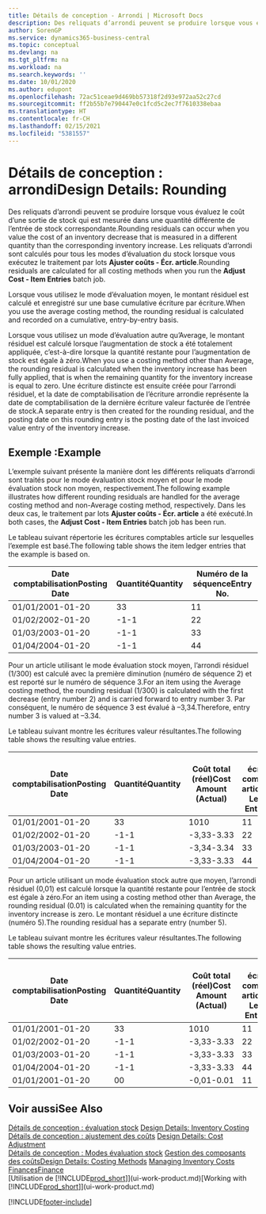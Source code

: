 ```yaml
---
title: Détails de conception - Arrondi | Microsoft Docs
description: Des reliquats d’arrondi peuvent se produire lorsque vous évaluez le coût d’une sortie de stock qui est mesurée dans une quantité différente de l’entrée de stock correspondante. Les reliquats d’arrondi sont calculés pour tous les modes d’évaluation du stock lorsque vous exécutez le traitement par lots **Ajuster coûts - Écr. article**.
author: SorenGP
ms.service: dynamics365-business-central
ms.topic: conceptual
ms.devlang: na
ms.tgt_pltfrm: na
ms.workload: na
ms.search.keywords: ''
ms.date: 10/01/2020
ms.author: edupont
ms.openlocfilehash: 72ac51ceae9d469bb57318f2d93e972aa52c27cd
ms.sourcegitcommit: ff2b55b7e790447e0c1fcd5c2ec7f7610338ebaa
ms.translationtype: HT
ms.contentlocale: fr-CH
ms.lasthandoff: 02/15/2021
ms.locfileid: "5381557"
---
```

# <a name="design-details-rounding"></a><span data-ttu-id="f2a3c-104">Détails de conception : arrondi</span><span class="sxs-lookup"><span data-stu-id="f2a3c-104">Design Details: Rounding</span></span>
<span data-ttu-id="f2a3c-105">Des reliquats d’arrondi peuvent se produire lorsque vous évaluez le coût d’une sortie de stock qui est mesurée dans une quantité différente de l’entrée de stock correspondante.</span><span class="sxs-lookup"><span data-stu-id="f2a3c-105">Rounding residuals can occur when you value the cost of an inventory decrease that is measured in a different quantity than the corresponding inventory increase.</span></span> <span data-ttu-id="f2a3c-106">Les reliquats d’arrondi sont calculés pour tous les modes d’évaluation du stock lorsque vous exécutez le traitement par lots **Ajuster coûts - Écr. article**.</span><span class="sxs-lookup"><span data-stu-id="f2a3c-106">Rounding residuals are calculated for all costing methods when you run the **Adjust Cost - Item Entries** batch job.</span></span>  

 <span data-ttu-id="f2a3c-107">Lorsque vous utilisez le mode d’évaluation moyen, le montant résiduel est calculé et enregistré sur une base cumulative écriture par écriture.</span><span class="sxs-lookup"><span data-stu-id="f2a3c-107">When you use the average costing method, the rounding residual is calculated and recorded on a cumulative, entry-by-entry basis.</span></span>  

 <span data-ttu-id="f2a3c-108">Lorsque vous utilisez un mode d’évaluation autre qu’Average, le montant résiduel est calculé lorsque l’augmentation de stock a été totalement appliquée, c’est-à-dire lorsque la quantité restante pour l’augmentation de stock est égale à zéro.</span><span class="sxs-lookup"><span data-stu-id="f2a3c-108">When you use a costing method other than Average, the rounding residual is calculated when the inventory increase has been fully applied, that is when the remaining quantity for the inventory increase is equal to zero.</span></span> <span data-ttu-id="f2a3c-109">Une écriture distincte est ensuite créée pour l’arrondi résiduel, et la date de comptabilisation de l’écriture arrondie représente la date de comptabilisation de la dernière écriture valeur facturée de l’entrée de stock.</span><span class="sxs-lookup"><span data-stu-id="f2a3c-109">A separate entry is then created for the rounding residual, and the posting date on this rounding entry is the posting date of the last invoiced value entry of the inventory increase.</span></span>  

## <a name="example"></a><span data-ttu-id="f2a3c-110">Exemple :</span><span class="sxs-lookup"><span data-stu-id="f2a3c-110">Example</span></span>  
 <span data-ttu-id="f2a3c-111">L’exemple suivant présente la manière dont les différents reliquats d’arrondi sont traités pour le mode évaluation stock moyen et pour le mode évaluation stock non moyen, respectivement.</span><span class="sxs-lookup"><span data-stu-id="f2a3c-111">The following example illustrates how different rounding residuals are handled for the average costing method and non-Average costing method, respectively.</span></span> <span data-ttu-id="f2a3c-112">Dans les deux cas, le traitement par lots **Ajuster coûts - Écr. article** a été exécuté.</span><span class="sxs-lookup"><span data-stu-id="f2a3c-112">In both cases, the **Adjust Cost - Item Entries** batch job has been run.</span></span>  

 <span data-ttu-id="f2a3c-113">Le tableau suivant répertorie les écritures comptables article sur lesquelles l’exemple est basé.</span><span class="sxs-lookup"><span data-stu-id="f2a3c-113">The following table shows the item ledger entries that the example is based on.</span></span>  

|<span data-ttu-id="f2a3c-114">Date comptabilisation</span><span class="sxs-lookup"><span data-stu-id="f2a3c-114">Posting Date</span></span>|<span data-ttu-id="f2a3c-115">Quantité</span><span class="sxs-lookup"><span data-stu-id="f2a3c-115">Quantity</span></span>|<span data-ttu-id="f2a3c-116">Numéro de la séquence</span><span class="sxs-lookup"><span data-stu-id="f2a3c-116">Entry No.</span></span>|  
|------------------|--------------|---------------|  
|<span data-ttu-id="f2a3c-117">01/01/20</span><span class="sxs-lookup"><span data-stu-id="f2a3c-117">01-01-20</span></span>|<span data-ttu-id="f2a3c-118">3</span><span class="sxs-lookup"><span data-stu-id="f2a3c-118">3</span></span>|<span data-ttu-id="f2a3c-119">1</span><span class="sxs-lookup"><span data-stu-id="f2a3c-119">1</span></span>|  
|<span data-ttu-id="f2a3c-120">01/02/20</span><span class="sxs-lookup"><span data-stu-id="f2a3c-120">02-01-20</span></span>|<span data-ttu-id="f2a3c-121">-1</span><span class="sxs-lookup"><span data-stu-id="f2a3c-121">-1</span></span>|<span data-ttu-id="f2a3c-122">2</span><span class="sxs-lookup"><span data-stu-id="f2a3c-122">2</span></span>|  
|<span data-ttu-id="f2a3c-123">01/03/20</span><span class="sxs-lookup"><span data-stu-id="f2a3c-123">03-01-20</span></span>|<span data-ttu-id="f2a3c-124">-1</span><span class="sxs-lookup"><span data-stu-id="f2a3c-124">-1</span></span>|<span data-ttu-id="f2a3c-125">3</span><span class="sxs-lookup"><span data-stu-id="f2a3c-125">3</span></span>|  
|<span data-ttu-id="f2a3c-126">01/04/20</span><span class="sxs-lookup"><span data-stu-id="f2a3c-126">04-01-20</span></span>|<span data-ttu-id="f2a3c-127">-1</span><span class="sxs-lookup"><span data-stu-id="f2a3c-127">-1</span></span>|<span data-ttu-id="f2a3c-128">4</span><span class="sxs-lookup"><span data-stu-id="f2a3c-128">4</span></span>|  

 <span data-ttu-id="f2a3c-129">Pour un article utilisant le mode évaluation stock moyen, l’arrondi résiduel (1/300) est calculé avec la première diminution (numéro de séquence 2) et est reporté sur le numéro de séquence 3.</span><span class="sxs-lookup"><span data-stu-id="f2a3c-129">For an item using the Average costing method, the rounding residual (1/300) is calculated with the first decrease (entry number 2) and is carried forward to entry number 3.</span></span> <span data-ttu-id="f2a3c-130">Par conséquent, le numéro de séquence 3 est évalué à –3,34.</span><span class="sxs-lookup"><span data-stu-id="f2a3c-130">Therefore, entry number 3 is valued at –3.34.</span></span>  

 <span data-ttu-id="f2a3c-131">Le tableau suivant montre les écritures valeur résultantes.</span><span class="sxs-lookup"><span data-stu-id="f2a3c-131">The following table shows the resulting value entries.</span></span>  

|<span data-ttu-id="f2a3c-132">Date comptabilisation</span><span class="sxs-lookup"><span data-stu-id="f2a3c-132">Posting Date</span></span>|<span data-ttu-id="f2a3c-133">Quantité</span><span class="sxs-lookup"><span data-stu-id="f2a3c-133">Quantity</span></span>|<span data-ttu-id="f2a3c-134">Coût total (réel)</span><span class="sxs-lookup"><span data-stu-id="f2a3c-134">Cost Amount (Actual)</span></span>|<span data-ttu-id="f2a3c-135">N° écriture comptable article</span><span class="sxs-lookup"><span data-stu-id="f2a3c-135">Item Ledger Entry No.</span></span>|<span data-ttu-id="f2a3c-136">Numéro de la séquence</span><span class="sxs-lookup"><span data-stu-id="f2a3c-136">Entry No.</span></span>|  
|------------------|--------------|----------------------------|---------------------------|---------------|  
|<span data-ttu-id="f2a3c-137">01/01/20</span><span class="sxs-lookup"><span data-stu-id="f2a3c-137">01-01-20</span></span>|<span data-ttu-id="f2a3c-138">3</span><span class="sxs-lookup"><span data-stu-id="f2a3c-138">3</span></span>|<span data-ttu-id="f2a3c-139">10</span><span class="sxs-lookup"><span data-stu-id="f2a3c-139">10</span></span>|<span data-ttu-id="f2a3c-140">1</span><span class="sxs-lookup"><span data-stu-id="f2a3c-140">1</span></span>|<span data-ttu-id="f2a3c-141">1</span><span class="sxs-lookup"><span data-stu-id="f2a3c-141">1</span></span>|  
|<span data-ttu-id="f2a3c-142">01/02/20</span><span class="sxs-lookup"><span data-stu-id="f2a3c-142">02-01-20</span></span>|<span data-ttu-id="f2a3c-143">-1</span><span class="sxs-lookup"><span data-stu-id="f2a3c-143">-1</span></span>|<span data-ttu-id="f2a3c-144">-3,33</span><span class="sxs-lookup"><span data-stu-id="f2a3c-144">-3.33</span></span>|<span data-ttu-id="f2a3c-145">2</span><span class="sxs-lookup"><span data-stu-id="f2a3c-145">2</span></span>|<span data-ttu-id="f2a3c-146">2</span><span class="sxs-lookup"><span data-stu-id="f2a3c-146">2</span></span>|  
|<span data-ttu-id="f2a3c-147">01/03/20</span><span class="sxs-lookup"><span data-stu-id="f2a3c-147">03-01-20</span></span>|<span data-ttu-id="f2a3c-148">-1</span><span class="sxs-lookup"><span data-stu-id="f2a3c-148">-1</span></span>|<span data-ttu-id="f2a3c-149">-3,34</span><span class="sxs-lookup"><span data-stu-id="f2a3c-149">-3.34</span></span>|<span data-ttu-id="f2a3c-150">3</span><span class="sxs-lookup"><span data-stu-id="f2a3c-150">3</span></span>|<span data-ttu-id="f2a3c-151">3</span><span class="sxs-lookup"><span data-stu-id="f2a3c-151">3</span></span>|  
|<span data-ttu-id="f2a3c-152">01/04/20</span><span class="sxs-lookup"><span data-stu-id="f2a3c-152">04-01-20</span></span>|<span data-ttu-id="f2a3c-153">-1</span><span class="sxs-lookup"><span data-stu-id="f2a3c-153">-1</span></span>|<span data-ttu-id="f2a3c-154">-3,33</span><span class="sxs-lookup"><span data-stu-id="f2a3c-154">-3.33</span></span>|<span data-ttu-id="f2a3c-155">4</span><span class="sxs-lookup"><span data-stu-id="f2a3c-155">4</span></span>|<span data-ttu-id="f2a3c-156">4</span><span class="sxs-lookup"><span data-stu-id="f2a3c-156">4</span></span>|  

 <span data-ttu-id="f2a3c-157">Pour un article utilisant un mode évaluation stock autre que moyen, l’arrondi résiduel (0,01) est calculé lorsque la quantité restante pour l’entrée de stock est égale à zéro.</span><span class="sxs-lookup"><span data-stu-id="f2a3c-157">For an item using a costing method other than Average, the rounding residual (0.01) is calculated when the remaining quantity for the inventory increase is zero.</span></span> <span data-ttu-id="f2a3c-158">Le montant résiduel a une écriture distincte (numéro 5).</span><span class="sxs-lookup"><span data-stu-id="f2a3c-158">The rounding residual has a separate entry (number 5).</span></span>  

 <span data-ttu-id="f2a3c-159">Le tableau suivant montre les écritures valeur résultantes.</span><span class="sxs-lookup"><span data-stu-id="f2a3c-159">The following table shows the resulting value entries.</span></span>  

|<span data-ttu-id="f2a3c-160">Date comptabilisation</span><span class="sxs-lookup"><span data-stu-id="f2a3c-160">Posting Date</span></span>|<span data-ttu-id="f2a3c-161">Quantité</span><span class="sxs-lookup"><span data-stu-id="f2a3c-161">Quantity</span></span>|<span data-ttu-id="f2a3c-162">Coût total (réel)</span><span class="sxs-lookup"><span data-stu-id="f2a3c-162">Cost Amount (Actual)</span></span>|<span data-ttu-id="f2a3c-163">N° écriture comptable article</span><span class="sxs-lookup"><span data-stu-id="f2a3c-163">Item Ledger Entry No.</span></span>|<span data-ttu-id="f2a3c-164">Numéro de la séquence</span><span class="sxs-lookup"><span data-stu-id="f2a3c-164">Entry No.</span></span>|  
|------------------|--------------|----------------------------|---------------------------|---------------|  
|<span data-ttu-id="f2a3c-165">01/01/20</span><span class="sxs-lookup"><span data-stu-id="f2a3c-165">01-01-20</span></span>|<span data-ttu-id="f2a3c-166">3</span><span class="sxs-lookup"><span data-stu-id="f2a3c-166">3</span></span>|<span data-ttu-id="f2a3c-167">10</span><span class="sxs-lookup"><span data-stu-id="f2a3c-167">10</span></span>|<span data-ttu-id="f2a3c-168">1</span><span class="sxs-lookup"><span data-stu-id="f2a3c-168">1</span></span>|<span data-ttu-id="f2a3c-169">1</span><span class="sxs-lookup"><span data-stu-id="f2a3c-169">1</span></span>|  
|<span data-ttu-id="f2a3c-170">01/02/20</span><span class="sxs-lookup"><span data-stu-id="f2a3c-170">02-01-20</span></span>|<span data-ttu-id="f2a3c-171">-1</span><span class="sxs-lookup"><span data-stu-id="f2a3c-171">-1</span></span>|<span data-ttu-id="f2a3c-172">-3,33</span><span class="sxs-lookup"><span data-stu-id="f2a3c-172">-3.33</span></span>|<span data-ttu-id="f2a3c-173">2</span><span class="sxs-lookup"><span data-stu-id="f2a3c-173">2</span></span>|<span data-ttu-id="f2a3c-174">2</span><span class="sxs-lookup"><span data-stu-id="f2a3c-174">2</span></span>|  
|<span data-ttu-id="f2a3c-175">01/03/20</span><span class="sxs-lookup"><span data-stu-id="f2a3c-175">03-01-20</span></span>|<span data-ttu-id="f2a3c-176">-1</span><span class="sxs-lookup"><span data-stu-id="f2a3c-176">-1</span></span>|<span data-ttu-id="f2a3c-177">-3,33</span><span class="sxs-lookup"><span data-stu-id="f2a3c-177">-3.33</span></span>|<span data-ttu-id="f2a3c-178">3</span><span class="sxs-lookup"><span data-stu-id="f2a3c-178">3</span></span>|<span data-ttu-id="f2a3c-179">3</span><span class="sxs-lookup"><span data-stu-id="f2a3c-179">3</span></span>|  
|<span data-ttu-id="f2a3c-180">01/04/20</span><span class="sxs-lookup"><span data-stu-id="f2a3c-180">04-01-20</span></span>|<span data-ttu-id="f2a3c-181">-1</span><span class="sxs-lookup"><span data-stu-id="f2a3c-181">-1</span></span>|<span data-ttu-id="f2a3c-182">-3,33</span><span class="sxs-lookup"><span data-stu-id="f2a3c-182">-3.33</span></span>|<span data-ttu-id="f2a3c-183">4</span><span class="sxs-lookup"><span data-stu-id="f2a3c-183">4</span></span>|<span data-ttu-id="f2a3c-184">4</span><span class="sxs-lookup"><span data-stu-id="f2a3c-184">4</span></span>|  
|<span data-ttu-id="f2a3c-185">01/01/20</span><span class="sxs-lookup"><span data-stu-id="f2a3c-185">01-01-20</span></span>|<span data-ttu-id="f2a3c-186">0</span><span class="sxs-lookup"><span data-stu-id="f2a3c-186">0</span></span>|<span data-ttu-id="f2a3c-187">-0,01</span><span class="sxs-lookup"><span data-stu-id="f2a3c-187">-0.01</span></span>|<span data-ttu-id="f2a3c-188">1</span><span class="sxs-lookup"><span data-stu-id="f2a3c-188">1</span></span>|<span data-ttu-id="f2a3c-189">5</span><span class="sxs-lookup"><span data-stu-id="f2a3c-189">5</span></span>|  

## <a name="see-also"></a><span data-ttu-id="f2a3c-190">Voir aussi</span><span class="sxs-lookup"><span data-stu-id="f2a3c-190">See Also</span></span>  
 <span data-ttu-id="f2a3c-191">[Détails de conception : évaluation stock](design-details-inventory-costing.md) </span><span class="sxs-lookup"><span data-stu-id="f2a3c-191">[Design Details: Inventory Costing](design-details-inventory-costing.md) </span></span>  
 <span data-ttu-id="f2a3c-192">[Détails de conception : ajustement des coûts](design-details-cost-adjustment.md) </span><span class="sxs-lookup"><span data-stu-id="f2a3c-192">[Design Details: Cost Adjustment](design-details-cost-adjustment.md) </span></span>  
 <span data-ttu-id="f2a3c-193">[Détails de conception : Modes évaluation stock](design-details-costing-methods.md) [Gestion des composants des coûts](finance-manage-inventory-costs.md)</span><span class="sxs-lookup"><span data-stu-id="f2a3c-193">[Design Details: Costing Methods](design-details-costing-methods.md) [Managing Inventory Costs](finance-manage-inventory-costs.md)</span></span>  
 [<span data-ttu-id="f2a3c-194">Finances</span><span class="sxs-lookup"><span data-stu-id="f2a3c-194">Finance</span></span>](finance.md)  
 <span data-ttu-id="f2a3c-195">[Utilisation de [!INCLUDE[prod_short](includes/prod_short.md)]](ui-work-product.md)</span><span class="sxs-lookup"><span data-stu-id="f2a3c-195">[Working with [!INCLUDE[prod_short](includes/prod_short.md)]](ui-work-product.md)</span></span>


[!INCLUDE[footer-include](includes/footer-banner.md)]